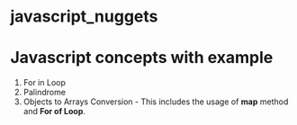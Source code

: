 # javascript_nuggets
# Javascript concepts with example
1. For in Loop
2. Palindrome
3. Objects to Arrays Conversion - This includes the usage of **map** method and **For of Loop**. 
